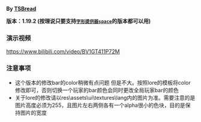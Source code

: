 **By [TSBread](https://space.bilibili.com/450655172 "转到TSBread的B站")**

**版本：1.19.2 (按理说只要支持[`字形提供器space`](https://www.bilibili.com/read/cv15732133 "ctrl+f搜索:字形提供器space")的版本都可以用)**

### 演示视频

<https://www.bilibili.com/video/BV1GT411P72M>

### 注意事项

- 这个版本的修改bar的color稍微有点问题 但是不大。按照lore的模板将color修改即可，否则切换一个玩家的bar颜色会同时更改全局玩家bar的颜色
- 关于lore的修改请以res\assets\ui\textures\lang内的图片为准。需要注意的是图片高度必须为255，且图片左右两侧各有一个alpha很小的色块，目的是保持图片的宽度
